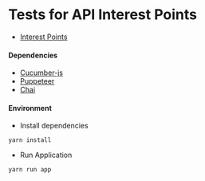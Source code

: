 # Tests for API Interest Points

- [Interest Points](https://interest-points.herokuapp.com)

#### Dependencies
- [Cucumber-js](https://github.com/cucumber/cucumber-js)
- [Puppeteer](https://github.com/GoogleChrome/puppeteer)
- [Chai](https://github.com/chaijs/chai)

#### Environment
- Install dependencies

```yarn install```

- Run Application

```yarn run app```
